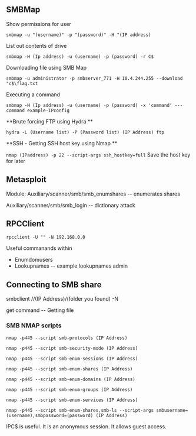 
## SMBMap

Show permissions for user

```smbmap -u "(username)" -p "(password)" -H "(IP address)```

List out contents of drive

```smbmap -H (Ip address) -u (username) -p (password) -r C$```

Downloading file using SMB Map

```smbmap -u administrator -p smbserver_771 -H 10.4.244.255 --download "c$\flag.txt```

Executing a command

```smbmap -H (Ip address) -u (username) -p (password) -x 'command' ---command example-IPconfig```

**Brute forcing FTP using Hydra
**

```hydra -L (Username list) -P (Password list) (IP Address) ftp```

**SSH - Getting SSH host key using Nmap
**

```nmap (IPaddress) -p 22 --script-args ssh_hostkey=full```
Save the host key for later

## Metasploit

Module: Auxiliary/scanner/smb/smb_enumshares -- enumerates shares

Auxiliary/scanner/smb/smb_login -- dictionary attack


## RPCClient

```rpcclient -U "" -N 192.168.0.0```

Useful commanands within
- Enumdomusers
- Lookupnames -- example lookupnames admin

## Connecting to SMB share

smbclient //(IP Address)/(folder you found) -N

get command -- Getting file

### SMB NMAP scripts

```nmap -p445 --script smb-protocols (IP Address)```

```nmap -p445 --script smb-security-mode (IP Address)```

```nmap -p445 --script smb-enum-sessions (IP Address)```

```nmap -p445 --script smb-enum-shares (IP Address)```

```nmap -p445 --script smb-enum-domains (IP Address)```

```nmap -p445 --script smb-enum-groups (IP Address)```

```nmap -p445 --script smb-enum-services (IP Address)```

```nmap -p445 --script smb-enum-shares,smb-ls --script-args smbusername=(username),smbpassword=(password) (IP Address)```

IPC$ is useful. It is an anonymous session. It allows guest access.
